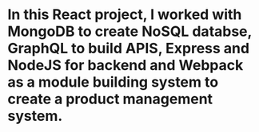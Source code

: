 # In this React project, I worked with MongoDB to create NoSQL databse, GraphQL to build APIS, Express and NodeJS for backend and Webpack as a module building system to create a product management system. 
